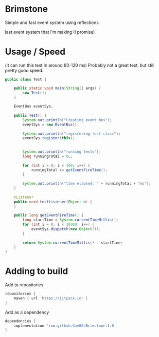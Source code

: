 # Brimstone
Simple and fast event system using reflections

last event system that i'm making (I promise)

# Usage / Speed

(it can run this test in around 80-120 ms)
Probably not a great test, but still pretty good speed.

```java
public class Test {

	public static void main(String[] args) {
		new Test();
	}
	
	EventBus eventSys;
	
	public Test() {
		System.out.println("Creating event bus");
		eventSys = new EventBus();
		
		System.out.println("registering test class");
		eventSys.register(this);
		
		
		System.out.println("running tests");
		long runningTotal = 0L;
		
		for (int i = 0; i < 100; i++) {
			runningTotal += getEventFireTime();
		}
		
		System.out.println("time elapsed: " + runningTotal + "ms");
	}
	
	@Listener
	public void testListener(Object o) {
	}
	
	public long getEventFireTime() {
		long startTime = System.currentTimeMillis();
		for (int i = 0; i < 10000; i++) {
			eventSys.dispatch(new Object());
		}
		
		return System.currentTimeMillis() - startTime;
	}
}
```

# Adding to build

Add to repositories
```gradle
repositories {
	maven { url 'https://jitpack.io' }
}
```

Add as a dependency
```gradle
dependencies {
	implementation 'com.github.Gav06:Brimstone:1.0'
}
